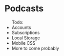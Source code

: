 # Podcasts
<ul>Todo:
<li>Accounts</li>
<li>Subscriptions</li>
<li>Local Storage</li>
<li>Mobile CSS</li>
<li>More to come probably</li>
</ul>
